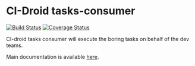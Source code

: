 # CI-Droid tasks-consumer

[![Build Status](https://travis-ci.org/societe-generale/ci-droid-tasks-consumer.svg?branch=master)](https://travis-ci.org/societe-generale/ci-droid-tasks-consumer)
[![Coverage Status](https://coveralls.io/repos/github/societe-generale/ci-droid-tasks-consumer/badge.svg?branch=master)](https://coveralls.io/github/societe-generale/ci-droid-tasks-consumer?branch=master)

CI-droid tasks consumer will execute the boring tasks on behalf of the dev teams.


Main documentation is available [here](https://github.com/societe-generale/ci-droid).
